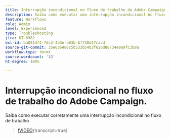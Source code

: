 ```yaml
---
title: Interrupção incondicional no fluxo de trabalho do Adobe Campaign.
description: Saiba como executar uma interrupção incondicional no fluxo de trabalho do Adobe Campaign
feature: Workflows
role: Admin
level: Experienced
type: Troubleshooting
jira: KT-8382
exl-id: ba021df4-7dc3-4b3e-a03b-6f748d27cacd
source-git-commit: 35e036486c5b533b54b3f626d88734e9a9fc3b8a
workflow-type: tm+mt
source-wordcount: '32'
ht-degree: 100%

---
```


# Interrupção incondicional no fluxo de trabalho do Adobe Campaign.

Saiba como executar corretamente uma interrupção incondicional no fluxo de trabalho

>[!VIDEO](https://video.tv.adobe.com/v/335887?quality=12&learn=on){transcript=true}
